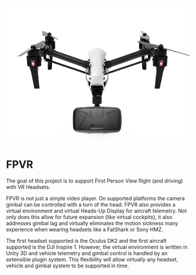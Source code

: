 ![](Docs/Images/FPVR.png)
# FPVR

The goal of this project is to support First Person View flight (and driving) with VR Headsets.

FPVR is not just a simple video player. On supported platforms the camera gimbal can be controlled with a turn of the head. FPVR also provides a virtual environment and virtual Heads-Up Display for aircraft telemetry. Not only does this allow for future expansion (like virtual cockpits), it also addresses gimbal lag and virtually eliminates the motion sickness many experience when wearing headsets like a FatShark or Sony HMZ.

The first headset supported is the Oculus DK2 and the first aircraft supported is the DJI Inspire 1. However, the virtual environment is written in Unity 3D and vehicle telemetry and gimbal control is handled by an extensible plugin system. This flexibility will allow virtually any headset, vehicle and gimbal system to be supported in time.
